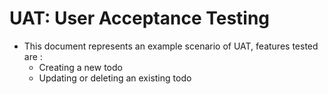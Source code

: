 # UAT: User Acceptance Testing 
- This document represents an example scenario of UAT, features tested are :
  - Creating a new todo
  - Updating or deleting an existing todo